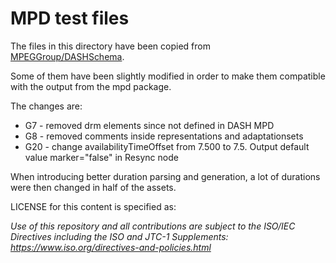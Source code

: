 # MPD test files

The files in this directory have been copied from [MPEGGroup/DASHSchema](https://github.com/MPEGGroup/DASHSchema).

Some of them have been slightly modified in order to make them compatible with the output from the mpd package.

The changes are:

* G7 - removed drm elements since not defined in DASH MPD
* G8 - removed comments inside representations and adaptationsets
* G20 - change availabilityTimeOffset from 7.500 to 7.5. Output default value marker="false" in Resync node

When introducing better duration parsing and generation, a lot of durations were then changed in half of the assets.

LICENSE for this content is specified as:

*Use of this repository and all contributions are subject to the ISO/IEC Directives including the ISO and JTC-1 Supplements: https://www.iso.org/directives-and-policies.html*